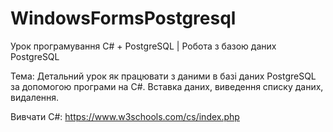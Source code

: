 # WindowsFormsPostgresql
Урок програмування C# + PostgreSQL | Робота з базою даних PostgreSQL

Тема: Детальний урок як працювати з даними в базі даних PostgreSQL за допомогою програми на  C#. Вставка даних, виведення списку даних, видалення.

Вивчати C#: https://www.w3schools.com/cs/index.php
